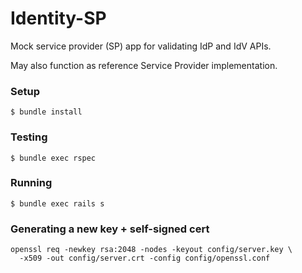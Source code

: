 Identity-SP
===========

Mock service provider (SP) app for validating IdP and IdV APIs.

May also function as reference Service Provider implementation.

### Setup

    $ bundle install

### Testing

    $ bundle exec rspec

### Running

    $ bundle exec rails s

### Generating a new key + self-signed cert

    openssl req -newkey rsa:2048 -nodes -keyout config/server.key \
      -x509 -out config/server.crt -config config/openssl.conf
